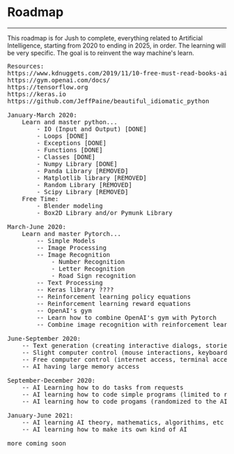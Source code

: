 <h1> Roadmap </h1>
<hr/>
<p> This roadmap is for Jush to complete, everything related to Artificial Intelligence, starting from 2020 to ending in 2025, in order. The learning will be very specific. The goal is to reinvent the way machine's learn.</p>

<pre>
Resources:
https://www.kdnuggets.com/2019/11/10-free-must-read-books-ai.html
https://gym.openai.com/docs/
https://tensorflow.org
https://keras.io
https://github.com/JeffPaine/beautiful_idiomatic_python

January-March 2020:
    Learn and master python...
        - IO (Input and Output) [DONE]
        - Loops [DONE]
        - Exceptions [DONE]
        - Functions [DONE]
        - Classes [DONE]
        - Numpy Library [DONE]
        - Panda Library [REMOVED]
        - Matplotlib library [REMOVED]
        - Random Library [REMOVED]
        - Scipy Library [REMOVED]
    Free Time:
        - Blender modeling
        - Box2D Library and/or Pymunk Library

March-June 2020:
    Learn and master Pytorch...
        -- Simple Models
        -- Image Processing
        -- Image Recognition
            - Number Recognition
            - Letter Recognition
            - Road Sign recognition
        -- Text Processing
        -- Keras library ????
        -- Reinforcement learning policy equations
        -- Reinforcement learning reward equations
        -- OpenAI's gym
        -- Learn how to combine OpenAI's gym with Pytorch
        -- Combine image recognition with reinforcement learning (Atari, 2D body movement)

June-September 2020:
    -- Text generation (creating interactive dialogs, stories, etc)
    -- Slight computer control (mouse interactions, keyboard interactions, screen interactions)
    -- Free computer control (internet access, terminal access)
    -- AI having large memory access

September-December 2020:
    -- AI Learning how to do tasks from requests
    -- AI learning how to code simple programs (limited to requested) [Python or C++]
    -- AI learning how to code progams (randomized to the AI's decisions) [Python or C++]

January-June 2021:
    -- AI learning AI theory, mathematics, algorithims, etc
    -- AI learning how to make its own kind of AI

more coming soon
</pre>


